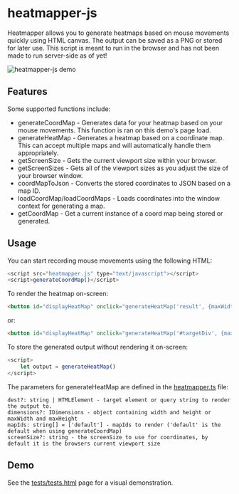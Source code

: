 # heatmapper-js
Heatmapper allows you to generate heatmaps based on mouse movements quickly using HTML canvas. The output can be saved as a PNG or stored for later use. This script is meant to run in the browser and has not been made to run server-side as of yet!

![heatmapper-js demo](https://i.imgur.com/jWtUC5r.jpg)

## Features
Some supported functions include:

* generateCoordMap - Generates data for your heatmap based on your mouse movements. This function is ran on this demo's page load.
* generateHeatMap - Generates a heatmap based on a coordinate map. This can accept multiple maps and will automatically handle them appropriately.
* getScreenSize - Gets the current viewport size within your browser.
* getScreenSizes - Gets all of the viewport sizes as you adjust the size of your browser window.
* coordMapToJson - Converts the stored coordinates to JSON based on a map ID.
* loadCoordMap/loadCoordMaps - Loads coordinates into the window context for generating a map.
* getCoordMap - Get a current instance of a coord map being stored or generated.

## Usage
You can start recording mouse movements using the following HTML:
```js
<script src="heatmapper.js" type="text/javascript"></script>
<script>generateCoordMap()</script>
```

To render the heatmap on-screen:

```html
<button id="displayHeatMap" onclick="generateHeatMap('result', {maxWidth: 1000, maxHeight: 600});">Display Heat Map</button>
```

or:

```html
<button id="displayHeatMap" onclick="generateHeatMap('#targetDiv', {maxWidth: 1000});">Display Heat Map</button>
```

To store the generated output without rendering it on-screen:

```js
<script>
    let output = generateHeatMap()
</script>
```

The parameters for generateHeatMap are defined in the [heatmapper.ts](heatmapper.ts) file:

```
dest?: string | HTMLElement - target element or query string to render the output to.
dimensions?: IDimensions - object containing width and height or maxWidth and maxHeight
mapIds: string[] = ['default'] - mapIds to render ('default' is the default when using generateCoordMap)
screenSize?: string - the screenSize to use for coordinates, by default it is the browsers current viewport size
```

## Demo
See the [tests/tests.html](tests/test.html) page for a visual demonstration.